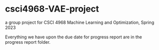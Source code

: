 # csci4968-VAE-project
a group project for CSCI 4968 Machine Learning and Optimization, Spring 2023

Everything we have upon the due date for progress report are in the progress report folder.

